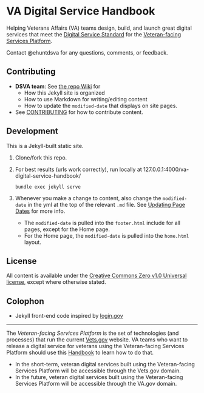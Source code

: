 # VA Digital Service Handbook

Helping Veterans Affairs (VA) teams design, build, and launch great digital services that meet the [Digital Service Standard](href="https://github.com/department-of-veterans-affairs/va-digital-service-handbook/digital-standard") for the [Veteran-facing Services Platform](#fn1).

Contact @ehuntdsva for any questions, comments, or feedback.


## Contributing

* **DSVA team**: See [the repo Wiki](https://github.com/department-of-veterans-affairs/va-digital-service-handbook/wiki) for
  * How this Jekyll site is organized
  * How to use Markdown for writing/editing content
  * How to update the ```modified-date``` that displays on site pages.
* See [CONTRIBUTING](CONTRIBUTING.md) for how to contribute content.


## Development

This is a Jekyll-built static site.

1. Clone/fork this repo.
2. For best results (urls work correctly), run locally at 127.0.0.1:4000/va-digital-service-handbook/

    ```
    bundle exec jekyll serve
    ```

3. Whenever you make a change to content, also change the ```modified-date``` in the yml at the top of the relevant ```.md``` file. See [Updating Page Dates](https://github.com/department-of-veterans-affairs/va-digital-service-handbook/wiki/updating-page-dates) for more info.

    * The ```modified-date``` is pulled into the ```footer.html``` include for all pages, except for the Home page.
    * For the Home page, the ```modified-date``` is pulled into the ```home.html``` layout.


## License

All content is available under the [Creative Commons Zero v1.0 Universal license](LICENSE), except where otherwise stated.


## Colophon

* Jekyll front-end code inspired by [login.gov](https://www.login.gov)

<hr>

<a name="fn1"></a>The *Veteran-facing Services Platform* is the set of technologies (and processes) that run the current [Vets.gov](https://www.vets.gov/) website. VA teams who want to release a digital service for veterans using the Veteran-facing Services Platform should use this [Handbook](http://department-of-veterans-affairs.github.io/va-digital-service-handbook/) to learn how to do that.

* In the short-term, veteran digital services built using the Veteran-facing Services Platform will be accessible through the Vets.gov domain.
* In the future, veteran digital services built using the Veteran-facing Services Platform will be accessible through the VA.gov domain.
